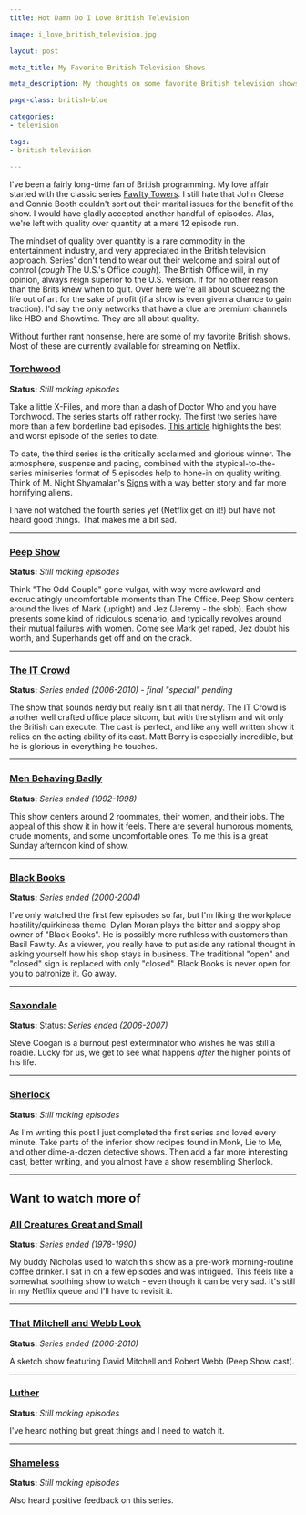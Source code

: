 ```yaml
---
title: Hot Damn Do I Love British Television

image: i_love_british_television.jpg

layout: post

meta_title: My Favorite British Television Shows

meta_description: My thoughts on some favorite British television shows - both the well-known and the more odd. From Sherlock to Peep Show.

page-class: british-blue

categories:
- television

tags:
- british television

---
```


I've been a fairly long-time fan of British programming. My love affair started with the classic series <a href="http://en.wikipedia.org/wiki/Fawlty_Towers" title="Fawlty Towers Wikipedia Entry">Fawlty Towers</a>. I still hate that John Cleese and Connie Booth couldn't sort out their marital issues for the benefit of the show. I would have gladly accepted another handful of episodes. Alas, we're left with quality over quantity at a mere 12 episode run.

The mindset of quality over quantity is a rare commodity in the entertainment industry, and very appreciated in the British television approach. Series' don't tend to wear out their welcome and spiral out of control (*cough* The U.S.'s Office *cough*). The British Office will, in my opinion, always reign superior to the U.S. version. If for no other reason than the Brits knew when to quit. Over here we're all about squeezing the life out of art for the sake of profit (if a show is even given a chance to gain traction). I'd say the only networks that have a clue are premium channels like HBO and Showtime. They are all about quality.

Without further rant nonsense, here are some of my favorite British shows. Most of these are currently available for streaming on Netflix.

### <a href="http://en.wikipedia.org/wiki/Torchwood" title="Torchwood">Torchwood</a>

**Status:** *Still making episodes*

Take a little X-Files, and more than a dash of Doctor Who and you have Torchwood. The series starts off rather rocky. The first two series have more than a few borderline bad episodes. <a href="http://www.toplessrobot.com/2012/05/the_5_best_and_5_worst_torchwood_episodes.php" title="Topless Robot Examines Torchwood">This article</a> highlights the best and worst episode of the series to date.

To date, the third series is the critically acclaimed and glorious winner. The atmosphere, suspense and pacing, combined with the atypical-to-the-series miniseries format of 5 episodes help to hone-in on quality writing. Think of M. Night Shyamalan's <a href="http://en.wikipedia.org/wiki/Signs_%28film%29" title="Signs">Signs</a> with a way better story and far more horrifying aliens.

I have not watched the fourth series yet (Netflix get on it!) but have not heard good things. That makes me a bit sad.

* * *

### <a href="http://en.wikipedia.org/wiki/Peep_Show_%28TV_series%29" title="Peep Show">Peep Show</a>

**Status:** *Still making episodes*

Think "The Odd Couple" gone vulgar, with way more awkward and excruciatingly uncomfortable moments than The Office. Peep Show centers around the lives of Mark (uptight) and Jez (Jeremy - the slob). Each show presents some kind of ridiculous scenario, and typically revolves around their mutual failures with women. Come see Mark get raped, Jez doubt his worth, and Superhands get off and on the crack.

* * *

### <a href="http://en.wikipedia.org/wiki/The_IT_Crowd" title="The IT Crowd">The IT Crowd</a>

**Status:** *Series ended (2006-2010) - final "special" pending*

The show that sounds nerdy but really isn't all that nerdy. The IT Crowd is another well crafted office place sitcom, but with the stylism and wit only the British can execute. The cast is perfect, and like any well written show it relies on the acting ability of its cast. Matt Berry is especially incredible, but he is glorious in everything he touches.

* * *

### <a href="http://en.wikipedia.org/wiki/Men_Behaving_Badly" title="Men Behaving Badly">Men Behaving Badly</a>

**Status:** *Series ended (1992-1998)*

This show centers around 2 roommates, their women, and their jobs. The appeal of this show it in how it feels. There are several humorous moments, crude moments, and some uncomfortable ones. To me this is a great Sunday afternoon kind of show.

* * *

### <a href="http://en.wikipedia.org/wiki/Black_Books" title="Black Books">Black Books</a>

**Status:** *Series ended (2000-2004)*

I've only watched the first few episodes so far, but I'm liking the workplace hostility/quirkiness theme. Dylan Moran plays the bitter and sloppy shop owner of "Black Books". He is possibly more ruthless with customers than Basil Fawlty. As a viewer, you really have to put aside any rational thought in asking yourself how his shop stays in business. The traditional "open" and "closed" sign is replaced with only "closed". Black Books is never open for you to patronize it. Go away.

* * *

### <a href="http://en.wikipedia.org/wiki/Saxondale" title="Saxondale">Saxondale</a>

**Status:** Status: *Series ended (2006-2007)*

Steve Coogan is a burnout pest exterminator who wishes he was still a roadie. Lucky for us, we get to see what happens *after* the higher points of his life.

* * *

### <a href="http://en.wikipedia.org/wiki/Sherlock_%28TV_series%29" title="Sherlock">Sherlock</a>

**Status:** *Still making episodes*

As I'm writing this post I just completed the first series and loved every minute. Take parts of the inferior show recipes found in Monk, Lie to Me, and other dime-a-dozen detective shows. Then add a far more interesting cast, better writing, and you almost have a show resembling Sherlock.

* * *

## Want to watch more of

### <a href="http://en.wikipedia.org/wiki/All_Creatures_Great_and_Small_%28TV_series%29" title="All Creatures Great and Small">All Creatures Great and Small</a>

**Status:** *Series ended (1978-1990)*

My buddy Nicholas used to watch this show as a pre-work morning-routine coffee drinker. I sat in on a few episodes and was intrigued. This feels like a somewhat soothing show to watch - even though it can be very sad. It's still in my Netflix queue and I'll have to revisit it.

* * *

### <a href="http://en.wikipedia.org/wiki/That_Mitchell_and_Webb_Look" title="That Mitchell and Webb Look">That Mitchell and Webb Look</a>

**Status:** *Series ended (2006-2010)*

A sketch show featuring David Mitchell and Robert Webb (Peep Show cast).

* * *

### <a href="http://en.wikipedia.org/wiki/Luther_%28TV_series%29" title="Luther">Luther</a>

**Status:** *Still making episodes*

I've heard nothing but great things and I need to watch it.

* * *

### <a href="http://en.wikipedia.org/wiki/Shameless" title="Shameless">Shameless</a>

**Status:** *Still making episodes*

Also heard positive feedback on this series.